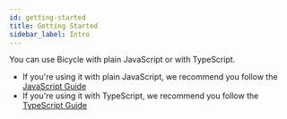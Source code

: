 ```yaml
---
id: getting-started
title: Getting Started
sidebar_label: Intro
---
```


You can use Bicycle with plain JavaScript or with TypeScript.

* If you're using it with plain JavaScript, we recommend you follow the [JavaScript Guide](getting-started-js.md)
* If you're using it with TypeScript, we recommend you follow the [TypeScript Guide](getting-started-ts.md)